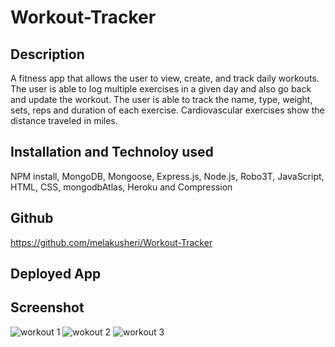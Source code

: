 # Workout-Tracker

## Description
A fitness app that allows the user to view, create, and track daily workouts. The user is able to log multiple exercises in a given day and also go back and update the workout. The user is able to track the name, type, weight, sets, reps and duration of each exercise. Cardiovascular exercises show the distance traveled in miles.

## Installation and Technoloy used

NPM install, MongoDB, Mongoose, Express.js, Node.js, Robo3T, JavaScript, HTML, CSS, mongodbAtlas, Heroku and Compression

## Github
https://github.com/melakusheri/Workout-Tracker

## Deployed App

## Screenshot 
![workout 1](https://user-images.githubusercontent.com/65136237/137032858-c891a532-e680-4aae-9312-c5b98ab28b1b.PNG)
![wokout 2](https://user-images.githubusercontent.com/65136237/137032880-0fae5900-2161-44a4-8eef-ddf833e5196a.PNG)
![workout 3](https://user-images.githubusercontent.com/65136237/137032906-afe01f25-1d36-42d6-bea8-4ced2918253e.PNG)
